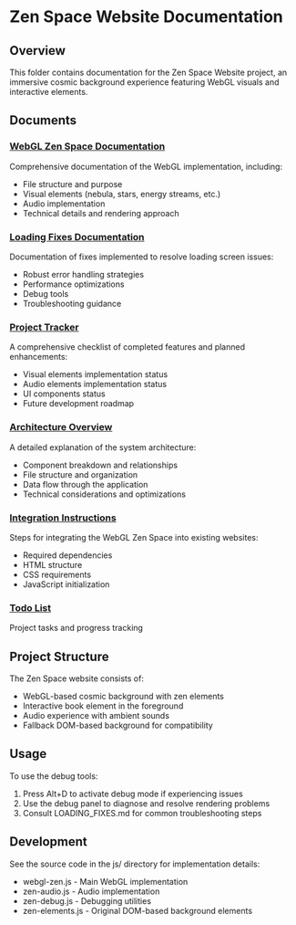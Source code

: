 # Zen Space Website Documentation

## Overview
This folder contains documentation for the Zen Space Website project, an immersive cosmic background experience featuring WebGL visuals and interactive elements.

## Documents

### [WebGL Zen Space Documentation](WEBGL_ZEN_SPACE.md)
Comprehensive documentation of the WebGL implementation, including:
- File structure and purpose
- Visual elements (nebula, stars, energy streams, etc.)
- Audio implementation
- Technical details and rendering approach

### [Loading Fixes Documentation](LOADING_FIXES.md)
Documentation of fixes implemented to resolve loading screen issues:
- Robust error handling strategies
- Performance optimizations
- Debug tools
- Troubleshooting guidance

### [Project Tracker](ZEN_SPACE_PROJECT_TRACKER.md)
A comprehensive checklist of completed features and planned enhancements:
- Visual elements implementation status
- Audio elements implementation status
- UI components status
- Future development roadmap

### [Architecture Overview](ARCHITECTURE.md)
A detailed explanation of the system architecture:
- Component breakdown and relationships
- File structure and organization
- Data flow through the application
- Technical considerations and optimizations

### [Integration Instructions](INTEGRATION_INSTRUCTIONS.md)
Steps for integrating the WebGL Zen Space into existing websites:
- Required dependencies
- HTML structure
- CSS requirements
- JavaScript initialization

### [Todo List](todo.md)
Project tasks and progress tracking

## Project Structure
The Zen Space website consists of:
- WebGL-based cosmic background with zen elements
- Interactive book element in the foreground
- Audio experience with ambient sounds
- Fallback DOM-based background for compatibility

## Usage
To use the debug tools:
1. Press Alt+D to activate debug mode if experiencing issues
2. Use the debug panel to diagnose and resolve rendering problems
3. Consult LOADING_FIXES.md for common troubleshooting steps

## Development
See the source code in the js/ directory for implementation details:
- webgl-zen.js - Main WebGL implementation
- zen-audio.js - Audio implementation
- zen-debug.js - Debugging utilities
- zen-elements.js - Original DOM-based background elements